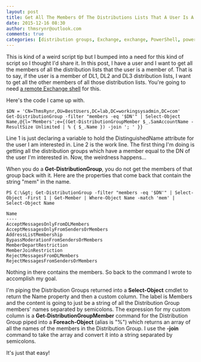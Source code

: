 ```yaml
---
layout: post
title: Get All The Members Of The Distributions Lists That A User Is A Member Of
date: 2015-12-16 08:30
author: thmsrynr@outlook.com
comments: true
categories: [distribution groups, Exchange, exchange, PowerShell, powershell, PowerShell ISE, powershell ise]
---
```

This is kind of a weird script tip but I bumped into a need for this kind of script so I thought I'd share it. In this post, I have a user and I want to get all the members of all the distribution lists that the user is a member of. That is to say, if the user is a member of DL1, DL2 and DL3 distribution lists, I want to get all the other members of all those distribution lists. You're going to need <a href="http://www.workingsysadmin.com/opening-a-remote-exchange-management-shell/" target="_blank">a remote Exchange shell</a> for this.

Here's the code I came up with.

```
$DN = 'CN=ThmsRynr,OU=BestUsers,DC=lab,DC=workingsysadmin,DC=com'
Get-DistributionGroup -filter "members -eq '$DN'" | Select-Object Name,@{l='Members';e={(Get-DistributionGroupMember $_.SamAccountName -ResultSize Unlimited | % { $_.Name }) -join '; ' }}
```

Line 1 is just declaring a variable to hold the DistinguishedName attribute for the user I am interested in. Line 2 is the work line. The first thing I'm doing is getting all the distribution groups which have a member equal to the DN of the user I'm interested in. Now, the weirdness happens...

When you do a <strong>Get-DistributionGroup</strong>, you do not get the members of that group back with it. Here are the properties that come back that contain the string "mem" in the name.

```
PS C:\&gt; Get-DistributionGroup -filter "members -eq '$DN'" | Select-Object -First 1 | Get-Member | Where-Object Name -match 'mem' | Select-Object Name

Name
----
AcceptMessagesOnlyFromDLMembers
AcceptMessagesOnlyFromSendersOrMembers
AddressListMembership
BypassModerationFromSendersOrMembers
MemberDepartRestriction
MemberJoinRestriction
RejectMessagesFromDLMembers
RejectMessagesFromSendersOrMembers
```

Nothing in there contains the members. So back to the command I wrote to accomplish my goal.

I'm piping the Distribution Groups returned into a <strong>Select-Object</strong> cmdlet to return the Name property and then a custom column. The label is Members and the content is going to just be a string of all the Distribution Group members' names separated by semicolons. The expression for my custom column is a <strong>Get-DistributionGroupMember</strong> command for the Distribution Group piped into a <strong>Foreach-Object</strong> (alias is "%") which returns an array of all the names of the members in the Distribution Group. I use the <strong>-join</strong> command to take the array and convert it into a string separated by semicolons.

It's just that easy!

